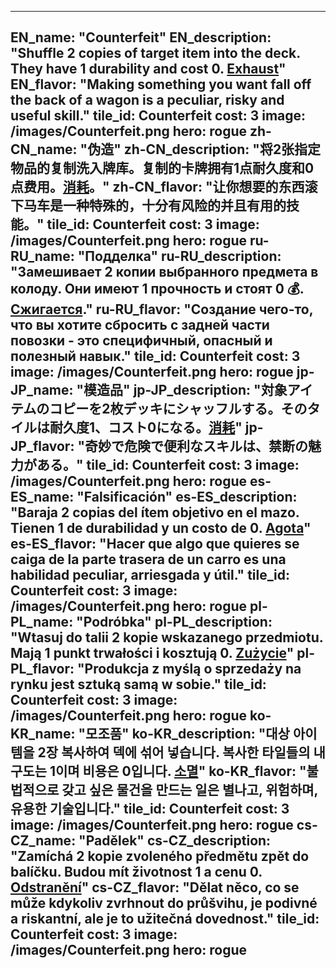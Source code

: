 ---

EN_name: "Counterfeit"
EN_description: "Shuffle 2 copies of target item into the deck. They have 1 durability and cost 0. <u>Exhaust</u>"
EN_flavor: "Making something you want fall off the back of a wagon is a peculiar, risky and useful skill."
tile_id: Counterfeit
cost: 3
image: /images/Counterfeit.png
hero: rogue
zh-CN_name: "伪造"
zh-CN_description: "将2张指定物品的复制洗入牌库。复制的卡牌拥有1点耐久度和0点费用。<u>消耗</u>。"
zh-CN_flavor: "让你想要的东西滚下马车是一种特殊的，十分有风险的并且有用的技能。"
tile_id: Counterfeit
cost: 3
image: /images/Counterfeit.png
hero: rogue
ru-RU_name: "Подделка"
ru-RU_description: "Замешивает 2 копии выбранного предмета в колоду. Они имеют 1 прочность и стоят 0 💰. <u>Сжигается</u>."
ru-RU_flavor: "Создание чего-то, что вы хотите сбросить с задней части повозки - это специфичный, опасный и полезный навык."
tile_id: Counterfeit
cost: 3
image: /images/Counterfeit.png
hero: rogue
jp-JP_name: "模造品"
jp-JP_description: "対象アイテムのコピーを2枚デッキにシャッフルする。そのタイルは耐久度1、コスト0になる。<u>消耗</u>"
jp-JP_flavor: "奇妙で危険で便利なスキルは、禁断の魅力がある。"
tile_id: Counterfeit
cost: 3
image: /images/Counterfeit.png
hero: rogue
es-ES_name: "Falsificación"
es-ES_description: "Baraja 2 copias del ítem objetivo en el mazo. Tienen 1 de durabilidad y un costo de 0. <u>Agota</u>"
es-ES_flavor: "Hacer que algo que quieres se caiga de la parte trasera de un carro es una habilidad peculiar, arriesgada y útil."
tile_id: Counterfeit
cost: 3
image: /images/Counterfeit.png
hero: rogue
pl-PL_name: "Podróbka"
pl-PL_description: "Wtasuj do talii 2 kopie wskazanego przedmiotu. Mają 1 punkt trwałości i kosztują 0. <u>Zużycie</u>"
pl-PL_flavor: "Produkcja z myślą o sprzedaży na rynku jest sztuką samą w sobie."
tile_id: Counterfeit
cost: 3
image: /images/Counterfeit.png
hero: rogue
ko-KR_name: "모조품"
ko-KR_description: "대상 아이템을 2장 복사하여 덱에 섞어 넣습니다. 복사한 타일들의 내구도는 1이며 비용은 0입니다. <u>소멸</u>"
ko-KR_flavor: "불법적으로 갖고 싶은 물건을 만드는 일은 별나고, 위험하며, 유용한 기술입니다."
tile_id: Counterfeit
cost: 3
image: /images/Counterfeit.png
hero: rogue
cs-CZ_name: "Padělek"
cs-CZ_description: "Zamíchá 2 kopie zvoleného předmětu zpět do balíčku. Budou mít životnost 1 a cenu 0. <u>Odstranění</u>"
cs-CZ_flavor: "Dělat něco, co se může kdykoliv zvrhnout do průšvihu, je podivné a riskantní, ale je to užitečná dovednost."
tile_id: Counterfeit
cost: 3
image: /images/Counterfeit.png
hero: rogue
---